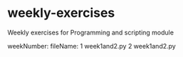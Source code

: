 # weekly-exercises
Weekly exercises for Programming and scripting module

weekNumber:     fileName:
1               week1and2.py
2               week1and2.py
